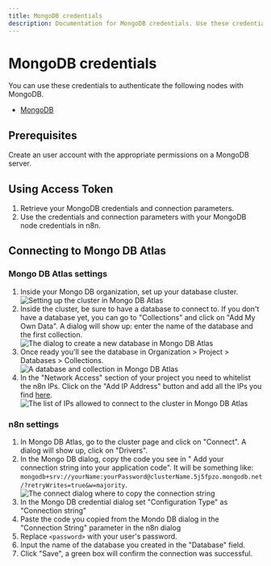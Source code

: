```yaml
---
title: MongoDB credentials
description: Documentation for MongoDB credentials. Use these credentials to authenticate MongoDB in n8n, a workflow automation platform.
---
```


# MongoDB credentials

You can use these credentials to authenticate the following nodes with MongoDB.

- [MongoDB](/integrations/builtin/app-nodes/n8n-nodes-base.mongodb/)

## Prerequisites

Create an user account with the appropriate permissions on a MongoDB server.

## Using Access Token

1. Retrieve your MongoDB credentials and connection parameters.
2. Use the credentials and connection parameters with your MongoDB node credentials in n8n.

## Connecting to Mongo DB Atlas

### Mongo DB Atlas settings

1. Inside your Mongo DB organization, set up your database cluster.
![Setting up the cluster in Mongo DB Atlas](/_images/integrations/builtin/app-nodes/mongodb/cluster.png)
2. Inside the cluster, be sure to have a database to connect to. If you don't have a database yet, you can go to "Collections" and click on "Add My Own Data". A dialog will show up: enter the name of the database and the first collection.
![The dialog to create a new database in Mongo DB Atlas](/_images/integrations/builtin/app-nodes/mongodb/database_create.png)
3. Once ready you'll see the database in Organization > Project > Databases > Collections.
![A database and collection in Mongo DB Atlas](/_images/integrations/builtin/app-nodes/mongodb/collections.png)
4. In the "Network Access" section of your project you need to whitelist the n8n IPs. Click on the "Add IP Address" button and add all the IPs you find [here](https://docs.n8n.io/choose-n8n/cloud/#cloud-ip-addresses).
![The list of IPs allowed to connect to the cluster in Mongo DB Atlas](/_images/integrations/builtin/app-nodes/mongodb/network_access.png)

### n8n settings

1. In Mongo DB Atlas, go to the cluster page and click on "Connect". A dialog will show up, click on "Drivers".
2. In the Mongo DB dialog, copy the code you see in " Add your connection string into your application code". It will be something like: `mongodb+srv://yourName:yourPassword@clusterName.5j5fpzo.mongodb.net/?retryWrites=true&w=majority`.
![The connect dialog where to copy the connection string](/_images/integrations/builtin/app-nodes/mongodb/connect.png)
3. In the Mongo DB credential dialog set "Configuration Type" as "Connection string"
4. Paste the code you copied from the Mondo DB dialog in the "Connection String" parameter in the n8n dialog
5. Replace `<password>` with your user's password.
6. Input the name of the database you created in the "Database" field.
7. Click "Save", a green box will confirm the connection was successful.
